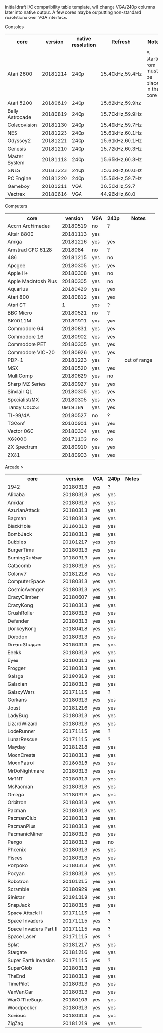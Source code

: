 initial draft I/O compatibility table template, will change VGA/240p columns later into native output.  A few cores maybe outputting non-standard resolutions over VGA interface.


Consoles
<table><tr><th>core</th><th>version</th><th>native resolution</th><th>Refresh</th><th>Notes</th></tr>
<tr><td>Atari 2600</td><td>20181214</td><td>240p</td><td>15.40kHz,59.4Hz</td><td>A startup rom must be placed in the core</td></tr>
<tr><td>Atari 5200</td><td>20180819</td><td>240p</td><td>15.62kHz,59.9hz</td><td></td></tr>
<tr><td>Bally Astrocade</td><td>20180819</td><td>240p</td><td>15.70kHz,59.9Hz</td><td></td></tr>
<tr><td>Colecovision</td><td>20181130</td><td>240p</td><td>15.49kHz,59.7Hz</td><td></td></tr>
<tr><td>NES</td><td>20181223</td><td>240p</td><td>15.61kHz,60.1Hz</td><td></td></tr>
<tr><td>Odyssey2</td><td>20181221</td><td>240p</td><td>15.61kHz,60.1Hz</td><td></td></tr>
<tr><td>Genesis</td><td>20181210</td><td>240p</td><td>15.72kHz,60.3Hz</td><td></td></tr>
<tr><td>Master System</td><td>20181118</td><td>240p</td><td>15.65kHz,60.3Hz</td><td></td></tr>
<tr><td>SNES</td><td>20181223</td><td>240p</td><td>15.61kHz,60.0Hz</td><td></td></tr>
<tr><td>PC Engine</td><td>20181220</td><td>240p</td><td>15.56kHz,59.7Hz</td><td></td></tr>
<tr><td>Gameboy</td><td>20181211</td><td>VGA</td><td>36.56kHz,59.7</td><td></td></tr>
<tr><td>Vectrex</td><td>20180616</td><td>VGA</td><td>44.96kHz,60.0</td><td></td></tr>
</table>
Computers
<table>
<tr><th>core</th><th>version</th><th>VGA</th><th>240p</th><th>Notes</th></tr>
<tr><td>Acorn Archimedes</td><td>20180519</td><td>no</td><td>?</td><td></td></tr>
<tr><td>Altair 8800</td><td>20181113</td><td>yes</td><td></td><td></td></tr>
<tr><td>Amiga</td><td>20181216</td><td>yes</td><td>yes</td><td></td></tr>
<tr><td>Amstrad CPC 6128</td><td>2018084</td><td>no</td><td>?</td><td></td></tr>
<tr><td>486</td><td>20181215</td><td>yes</td><td>no</td><td></td></tr>
<tr><td>Apogee</td><td>20180305</td><td>yes</td><td>yes</td><td></td></tr>
<tr><td>Apple II+</td><td>20180308</td><td>yes</td><td>no</td><td></td></tr>
<tr><td>Apple Macintosh Plus</td><td>20180305</td><td>yes</td><td>no</td><td></td></tr>
<tr><td>Aquarius</td><td>20180429</td><td>yes</td><td>yes</td><td></td></tr>
<tr><td>Atari 800</td><td>20180812</td><td>yes</td><td>yes</td><td></td></tr>
<tr><td>Atari ST</td><td>1</td><td>yes</td><td>?</td><td></td></tr>
<tr><td>BBC Micro</td><td>20180521</td><td>no</td><td>?</td><td></td></tr>
<tr><td>BK0011M</td><td>20180901</td><td>yes</td><td>yes</td><td></td></tr>
<tr><td>Commodore 64</td><td>20180831</td><td>yes</td><td>yes</td><td></td></tr>
<tr><td>Commodore 16</td><td>20180902</td><td>yes</td><td>yes</td><td></td></tr>
<tr><td>Commodore PET</td><td>20180305</td><td>yes</td><td>yes</td><td></td></tr>
<tr><td>Commodore VIC-20</td><td>20180926</td><td>yes</td><td>yes</td><td></td></tr>
<tr><td>PDP-1</td><td>20181223</td><td>yes</td><td>?</td><td>out of range</td></tr>
<tr><td>MSX</td><td>20180520</td><td>yes</td><td>yes</td><td></td></tr>
<tr><td>MultiComp</td><td>20180629</td><td>yes</td><td>no</td><td></td></tr>
<tr><td>Sharp MZ Series</td><td>20180927</td><td>yes</td><td>yes</td><td></td></tr>
<tr><td>Sinclair QL</td><td>20180305</td><td>yes</td><td>yes</td><td></td></tr>
<tr><td>Specialist/MX</td><td>20180305</td><td>yes</td><td>yes</td><td></td></tr>
<tr><td>Tandy CoCo3</td><td>091918a</td><td>yes</td><td>yes</td><td></td></tr>
<tr><td>TI-99/4A</td><td>20180527</td><td>no</td><td>?</td><td></td></tr>
<tr><td>TSConf</td><td>20180901</td><td>yes</td><td>yes</td><td></td></tr>
<tr><td>Vector 06C</td><td>20180304</td><td>yes</td><td>yes</td><td></td></tr>
<tr><td>X68000</td><td>20171103</td><td>no</td><td>no</td><td></td></tr>
<tr><td>ZX Spectrum</td><td>20180910</td><td>yes</td><td>yes</td><td></td></tr>
<tr><td>ZX81</td><td>20180903</td><td>yes</td><td>yes</td><td></td></tr>
</table>
Arcade
<table>
<tr><th>core</th><th>version</th><th>VGA</th><th>240p</th><th>Notes</th></tr>
<tr><td>1942</td><td>20180313</td><td>yes</td><td>?</td><td></td></tr>
<tr><td>Alibaba</td><td>20180313</td><td>yes</td><td>yes</td><td></td></tr>
<tr><td>Amidar</td><td>20180313</td><td>yes</td><td>yes</td><td></td></tr>
<tr><td>AzurianAttack</td><td>20180313</td><td>yes</td><td>yes</td><td></td></tr>
<tr><td>Bagman</td><td>20180313</td><td>yes</td><td>yes</td><td></td></tr>
<tr><td>BlackHole</td><td>20180313</td><td>yes</td><td>yes</td><td></td></tr>
<tr><td>BombJack</td><td>20180313</td><td>yes</td><td>yes</td><td></td></tr>
<tr><td>Bubbles</td><td>20181217</td><td>yes</td><td>yes</td><td></td></tr>
<tr><td>BurgerTime</td><td>20180313</td><td>yes</td><td>yes</td><td></td></tr>
<tr><td>BurningRubber</td><td>20180313</td><td>yes</td><td>yes</td><td></td></tr>
<tr><td>Catacomb</td><td>20180313</td><td>yes</td><td>yes</td><td></td></tr>
<tr><td>Colony7</td><td>20181218</td><td>yes</td><td>yes</td><td></td></tr>
<tr><td>ComputerSpace</td><td>20180313</td><td>yes</td><td>yes</td><td></td></tr>
<tr><td>CosmicAvenger</td><td>20180313</td><td>yes</td><td>yes</td><td></td></tr>
<tr><td>CrazyClimber</td><td>20180607</td><td>yes</td><td>yes</td><td></td></tr>
<tr><td>CrazyKong</td><td>20180313</td><td>yes</td><td>yes</td><td></td></tr>
<tr><td>CrushRoller</td><td>20180313</td><td>yes</td><td>yes</td><td></td></tr>
<tr><td>Defender</td><td>20180313</td><td>yes</td><td>yes</td><td></td></tr>
<tr><td>DonkeyKong</td><td>20180418</td><td>yes</td><td>yes</td><td></td></tr>
<tr><td>Dorodon</td><td>20180313</td><td>yes</td><td>yes</td><td></td></tr>
<tr><td>DreamShopper</td><td>20180313</td><td>yes</td><td>yes</td><td></td></tr>
<tr><td>Eeekk</td><td>20180313</td><td>yes</td><td>yes</td><td></td></tr>
<tr><td>Eyes</td><td>20180313</td><td>yes</td><td>yes</td><td></td></tr>
<tr><td>Frogger</td><td>20180313</td><td>yes</td><td>yes</td><td></td></tr>
<tr><td>Galaga</td><td>20180313</td><td>yes</td><td>yes</td><td></td></tr>
<tr><td>Galaxian</td><td>20180313</td><td>yes</td><td>yes</td><td></td></tr>
<tr><td>GalaxyWars</td><td>20171115</td><td>yes</td><td>?</td><td></td></tr>
<tr><td>Gorkans</td><td>20180313</td><td>yes</td><td>yes</td><td></td></tr>
<tr><td>Joust</td><td>20181216</td><td>yes</td><td>yes</td><td></td></tr>
<tr><td>LadyBug</td><td>20180313</td><td>yes</td><td>yes</td><td></td></tr>
<tr><td>LizardWizard</td><td>20180313</td><td>yes</td><td>yes</td><td></td></tr>
<tr><td>LodeRunner</td><td>20171115</td><td>yes</td><td>?</td><td></td></tr>
<tr><td>LunarRescue</td><td>20171115</td><td>yes</td><td>?</td><td></td></tr>
<tr><td>Mayday</td><td>20181218</td><td>yes</td><td>yes</td><td></td></tr>
<tr><td>MoonCresta</td><td>20180313</td><td>yes</td><td>yes</td><td></td></tr>
<tr><td>MoonPatrol</td><td>20180315</td><td>yes</td><td>yes</td><td></td></tr>
<tr><td>MrDoNightmare</td><td>20180313</td><td>yes</td><td>yes</td><td></td></tr>
<tr><td>MrTNT</td><td>20180313</td><td>yes</td><td>yes</td><td></td></tr>
<tr><td>MsPacman</td><td>20180313</td><td>yes</td><td>yes</td><td></td></tr>
<tr><td>Omega</td><td>20180313</td><td>yes</td><td>yes</td><td></td></tr>
<tr><td>Orbitron</td><td>20180313</td><td>yes</td><td>yes</td><td></td></tr>
<tr><td>Pacman</td><td>20180313</td><td>yes</td><td>yes</td><td></td></tr>
<tr><td>PacmanClub</td><td>20180313</td><td>yes</td><td>yes</td><td></td></tr>
<tr><td>PacmanPlus</td><td>20180313</td><td>yes</td><td>yes</td><td></td></tr>
<tr><td>PacmanicMiner</td><td>20180313</td><td>yes</td><td>yes</td><td></td></tr>>
<tr><td>Pengo</td><td>20180313</td><td>yes</td><td>no</td><td></td></tr>
<tr><td>Phoenix</td><td>20180313</td><td>yes</td><td>yes</td><td></td></tr>
<tr><td>Pisces</td><td>20180313</td><td>yes</td><td>yes</td><td></td></tr>
<tr><td>Ponpoko</td><td>20180313</td><td>yes</td><td>yes</td><td></td></tr>
<tr><td>Pooyan</td><td>20180313</td><td>yes</td><td>yes</td><td></td></tr>
<tr><td>Robotron</td><td>20181215</td><td>yes</td><td>yes</td><td></td></tr>
<tr><td>Scramble</td><td>20180929</td><td>yes</td><td>yes</td><td></td></tr>
<tr><td>Sinistar</td><td>20181218</td><td>yes</td><td>yes</td><td></td></tr>
<tr><td>SnapJack</td><td>20180315</td><td>yes</td><td>yes</td><td></td></tr>
<tr><td>Space Attack II</td><td>20171115</td><td>yes</td><td>?</td><td></td></tr>
<tr><td>Space Invaders</td><td>20171115</td><td>yes</td><td>?</td><td></td></tr>
<tr><td>Space Invaders Part II</td><td>20171115</td><td>yes</td><td>?</td><td></td></tr>
<tr><td>Space Laser</td><td>20171115</td><td>yes</td><td>?</td><td></td></tr>
<tr><td>Splat</td><td>20181217</td><td>yes</td><td>yes</td><td></td></tr>
<tr><td>Stargate</td><td>20181216</td><td>yes</td><td>yes</td><td></td></tr>
<tr><td>Super Earth Invasion</td><td>20171115</td><td>yes</td><td>?</td><td></td></tr>
<tr><td>SuperGlob</td><td>20180313</td><td>yes</td><td>yes</td><td></td></tr>
<tr><td>TheEnd</td><td>20180313</td><td>yes</td><td>yes</td><td></td></tr>
<tr><td>TimePilot</td><td>20180313</td><td>yes</td><td>yes</td><td></td></tr>
<tr><td>VanVanCar</td><td>20180313</td><td>yes</td><td>yes</td><td></td></tr>
<tr><td>WarOfTheBugs</td><td>20180103</td><td>yes</td><td>yes</td><td></td></tr>
<tr><td>Woodpecker</td><td>20180313</td><td>yes</td><td>yes</td><td></td></tr>
<tr><td>Xevious</td><td>20180313</td><td>yes</td><td>yes</td><td></td></tr>
<tr><td>ZigZag</td><td>20181219</td><td>yes</td><td>yes</td><td></td></tr>
</table>






